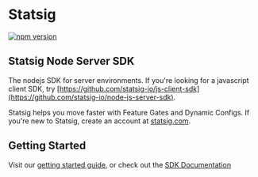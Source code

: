 # Statsig

[![npm version](https://badge.fury.io/js/statsig-node-js-server-sdk.svg)](https://badge.fury.io/js/statsig-node-js-server-sdk)

## Statsig Node Server SDK

The nodejs SDK for server environments. If you're looking for a javascript client SDK, try [https://github.com/statsig-io/js-client-sdk](https://github.com/statsig-io/node-js-server-sdk).

Statsig helps you move faster with Feature Gates and Dynamic Configs. If you're new to Statsig, create an account at [statsig.com](https://www.statsig.com).

## Getting Started

Visit our [getting started guide](https://www.statsig.com/docs/js-server), or check out the [SDK Documentation](https://github.com/statsig-io/node-js-server-sdk/blob/main/docs/README.md)
